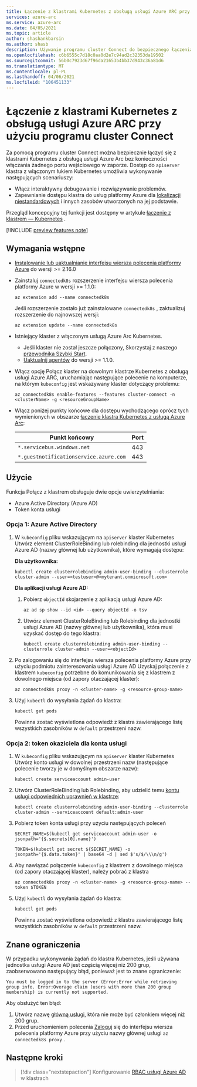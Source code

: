 ```yaml
---
title: Łączenie z klastrami Kubernetes z obsługą usługi Azure ARC przy użyciu programu cluster Connect
services: azure-arc
ms.service: azure-arc
ms.date: 04/05/2021
ms.topic: article
author: shashankbarsin
ms.author: shasb
description: Używanie programu cluster Connect do bezpiecznego łączenia się z klastrami Kubernetes z obsługą usługi Azure Arc
ms.openlocfilehash: c6b6555c7d18c0aa0d2e7c94ad2c32353da19502
ms.sourcegitcommit: 56b0c7923d67f96da21653b4bb37d943c36a81d6
ms.translationtype: MT
ms.contentlocale: pl-PL
ms.lasthandoff: 04/06/2021
ms.locfileid: "106451133"
---
```

# <a name="use-cluster-connect-to-connect-to-azure-arc-enabled-kubernetes-clusters"></a>Łączenie z klastrami Kubernetes z obsługą usługi Azure ARC przy użyciu programu cluster Connect

Za pomocą programu cluster Connect można bezpiecznie łączyć się z klastrami Kubernetes z obsługą usługi Azure Arc bez konieczności włączania żadnego portu wejściowego w zaporze. Dostęp do `apiserver` klastra z włączonym łukiem Kubernetes umożliwia wykonywanie następujących scenariuszy:
* Włącz interaktywny debugowanie i rozwiązywanie problemów.
* Zapewnianie dostępu klastra do usług platformy Azure dla [lokalizacji niestandardowych](custom-locations.md) i innych zasobów utworzonych na jej podstawie.

Przegląd koncepcyjny tej funkcji jest dostępny w artykule [łączenie z klastrem — Kubernetes](conceptual-cluster-connect.md) .

[!INCLUDE [preview features note](./includes/preview/preview-callout.md)]

## <a name="prerequisites"></a>Wymagania wstępne   

- [Instalowanie lub uaktualnianie interfejsu wiersza polecenia platformy Azure](https://docs.microsoft.com/cli/azure/install-azure-cli) do wersji >= 2.16.0

- Zainstaluj `connectedk8s` rozszerzenie interfejsu wiersza polecenia platformy Azure w wersji >= 1.1.0:

    ```azurecli
    az extension add --name connectedk8s
    ```
  
    Jeśli rozszerzenie zostało już zainstalowane `connectedk8s` , zaktualizuj rozszerzenie do najnowszej wersji:
    
    ```azurecli
    az extension update --name connectedk8s
    ```

- Istniejący klaster z włączonym usługą Azure Arc Kubernetes.
    - Jeśli klaster nie został jeszcze połączony, Skorzystaj z naszego [przewodnika Szybki Start](quickstart-connect-cluster.md).
    - [Uaktualnij agentów](agent-upgrade.md#manually-upgrade-agents) do wersji >= 1.1.0.

- Włącz opcję Połącz klaster na dowolnym klastrze Kubernetes z obsługą usługi Azure ARC, uruchamiając następujące polecenie na komputerze, na którym `kubeconfig` jest wskazywany klaster dotyczący problemu:

    ```azurecli
    az connectedk8s enable-features --features cluster-connect -n <clusterName> -g <resourceGroupName>
    ```

- Włącz poniżej punkty końcowe dla dostępu wychodzącego oprócz tych wymienionych w obszarze [łączenie klastra Kubernetes z usługą Azure Arc](quickstart-connect-cluster.md#meet-network-requirements):

    | Punkt końcowy | Port |
    |----------------|-------|
    |`*.servicebus.windows.net` | 443 |
    |`*.guestnotificationservice.azure.com` | 443 |

## <a name="usage"></a>Użycie

Funkcja Połącz z klastrem obsługuje dwie opcje uwierzytelniania: 
* Azure Active Directory (Azure AD) 
* Token konta usługi

### <a name="option-1-azure-active-directory"></a>Opcja 1: Azure Active Directory

1. W `kubeconfig` pliku wskazującym na `apiserver` klaster Kubernetes Utwórz element ClusterRoleBinding lub rolebinding dla jednostki usługi Azure AD (nazwy głównej lub użytkownika), które wymagają dostępu:

    **Dla użytkownika:**
    
    ```console
    kubectl create clusterrolebinding admin-user-binding --clusterrole cluster-admin --user=<testuser>@<mytenant.onmicrosoft.com>
    ```

    **Dla aplikacji usługi Azure AD:**

    1. Pobierz `objectId` skojarzenie z aplikacją usługi Azure AD:

        ```azurecli
        az ad sp show --id <id> --query objectId -o tsv
        ```

    1. Utwórz element ClusterRoleBinding lub Rolebinding dla jednostki usługi Azure AD (nazwy głównej lub użytkownika), która musi uzyskać dostęp do tego klastra:
       
        ```console
        kubectl create clusterrolebinding admin-user-binding --clusterrole cluster-admin --user=<objectId>
        ```

1. Po zalogowaniu się do interfejsu wiersza polecenia platformy Azure przy użyciu podmiotu zainteresowania usługi Azure AD Uzyskaj połączenie z klastrem `kubeconfig` potrzebne do komunikowania się z klastrem z dowolnego miejsca (od zapory otaczającej klaster):

    ```azurecli
    az connectedk8s proxy -n <cluster-name> -g <resource-group-name>
    ```

1. Użyj `kubectl` do wysyłania żądań do klastra:

    ```console
    kubectl get pods
    ```
    
    Powinna zostać wyświetlona odpowiedź z klastra zawierającego listę wszystkich zasobników w `default` przestrzeni nazw.

### <a name="option-2-service-account-bearer-token"></a>Opcja 2: token okaziciela dla konta usługi

1. W `kubeconfig` pliku wskazującym na `apiserver` klaster Kubernetes Utwórz konto usługi w dowolnej przestrzeni nazw (następujące polecenie tworzy je w domyślnym obszarze nazw):

    ```console
    kubectl create serviceaccount admin-user
    ```

1. Utwórz ClusterRoleBinding lub Rolebinding, aby udzielić temu [kontu usługi odpowiednich uprawnień w klastrze](https://kubernetes.io/docs/reference/access-authn-authz/rbac/#kubectl-create-rolebinding):

    ```console
    kubectl create clusterrolebinding admin-user-binding --clusterrole cluster-admin --serviceaccount default:admin-user
    ```

1. Pobierz token konta usługi przy użyciu następujących poleceń

    ```console
    SECRET_NAME=$(kubectl get serviceaccount admin-user -o jsonpath='{$.secrets[0].name}')
    ```

    ```console
    TOKEN=$(kubectl get secret ${SECRET_NAME} -o jsonpath='{$.data.token}' | base64 -d | sed $'s/$/\\\n/g')
    ```

1. Aby nawiązać połączenie `kubeconfig` z klastrem z dowolnego miejsca (od zapory otaczającej klaster), należy pobrać z klastra

    ```azurecli
    az connectedk8s proxy -n <cluster-name> -g <resource-group-name> --token $TOKEN
    ```

1. Użyj `kubectl` do wysyłania żądań do klastra:

    ```console
    kubectl get pods
    ```

    Powinna zostać wyświetlona odpowiedź z klastra zawierającego listę wszystkich zasobników w `default` przestrzeni nazw.

## <a name="known-limitations"></a>Znane ograniczenia

W przypadku wykonywania żądań do klastra Kubernetes, jeśli używana jednostka usługi Azure AD jest częścią więcej niż 200 grup, zaobserwowano następujący błąd, ponieważ jest to znane ograniczenie:

```console
You must be logged in to the server (Error:Error while retrieving group info. Error:Overage claim (users with more than 200 group membership) is currently not supported. 
```

Aby obsłużyć ten błąd:
1. Utwórz nazwę [główną usługi](https://docs.microsoft.com/cli/azure/create-an-azure-service-principal-azure-cli), która nie może być członkiem więcej niż 200 grup.
1. Przed uruchomieniem polecenia [Zaloguj](https://docs.microsoft.com/cli/azure/create-an-azure-service-principal-azure-cli#sign-in-using-a-service-principal) się do interfejsu wiersza polecenia platformy Azure przy użyciu nazwy głównej usługi `az connectedk8s proxy` .

## <a name="next-steps"></a>Następne kroki

> [!div class="nextstepaction"]
> Konfigurowanie [RBAC usługi Azure AD](azure-rbac.md) w klastrach